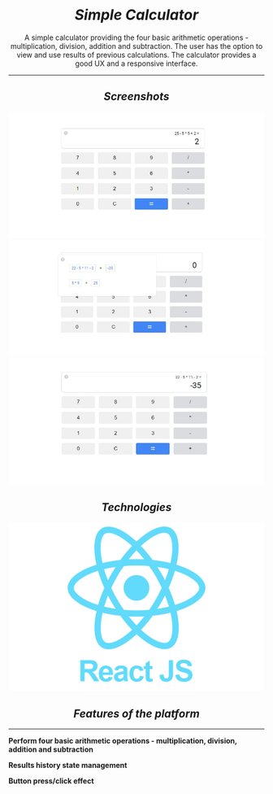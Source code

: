 <h1 align="center"><i>Simple Calculator</i></h1>

<p align="center"> A simple calculator providing the four basic arithmetic operations - multiplication, division, addition and subtraction. The user has the option to view and use results of previous calculations. The calculator provides a good UX and a responsive interface.
</p>

<hr/>

<h2 align="center"><i>Screenshots </i></h2>

<p align="center">
    <img src="./images/standard.jpg"/>
    <img src="./images/history.jpg"/>
    <img src="./images/history-result.jpg"/>
<p>

<h2 align="center"><i>Technologies </i></h2>

<div align="center" >
<img src="./images/react.png"/>
</div>

<h2 align="center"><i>Features of the platform</i></h2>

<hr/>

<b>Perform four basic arithmetic operations - multiplication, division, addition and subtraction</b>

<b>Results history state management</b>

<b>Button press/click effect</b>
